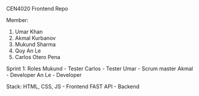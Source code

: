 CEN4020 Frontend Repo

Member: 
1. Umar Khan
2. Akmal Kurbanov
3. Mukund Sharma
4. Quy An Le
5. Carlos Otero Pena

Sprint 1:
Roles
Mukund - Tester
Carlos - Tester
Umar - Scrum master
Akmal - Developer
An Le - Developer


Stack:
HTML, CSS, JS - Frontend
FAST API - Backend

